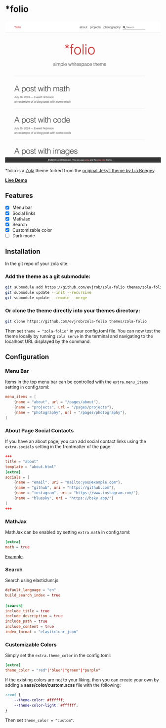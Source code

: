 # *folio

[![zola-folio](static/img/zola-folio.png)](https://zola-folio.pages.dev/)

*folio is a [Zola](https://www.getzola.org) theme forked from the [original Jekyll theme by Lia Boegev](https://github.com/bogoli/-folio/tree/master).

**[Live Demo](https://zola-folio.pages.dev/)**

## Features

- [x] Menu bar
- [x] Social links
- [x] MathJax
- [x] Search
- [x] Customizable color
- [ ] Dark mode

## Installation

In the git repo of your zola site:

### Add the theme as a git submodule:

```bash
git submodule add https://github.com/evjrob/zola-folio themes/zola-folio
git submodule update --init --recursive
git submodule update --remote --merge
```

### Or clone the theme directly into your themes directory:

```bash
git clone https://github.com/evjrob/zola-folio themes/zola-folio
```

Then set `theme = "zola-folio"` in your config.toml file. You can now test the theme locally by running `zola serve` in the terminal and navigating to the localhost URL displayed by the command.

## Configuration

### Menu Bar

Items in the top menu bar can be controlled with the `extra.menu_items` setting in config.toml:

```toml
menu_items = [
    {name = "about", url = "/pages/about"},
    {name = "projects", url = "/pages/projects"},
    {name = "photography", url = "/pages/photography"},
]
```

### About Page Social Contacts

If you have an about page, you can add social contact links using the `extra.socials` setting in the frontmatter of the page:

```toml
+++
title = "about"
template = "about.html"
[extra]
socials = [
	{name = "email", uri = "mailto:you@example.com"},
	{name = "github", uri = "https://github.com"},
	{name = "instagram", uri = "https://www.instagram.com/"},
	{name = "bluesky", uri = "https://bsky.app/"}
]
+++
```

### MathJax

MathJax can be enabled by setting `extra.math` in config.toml:

```toml
[extra]
math = true
```
[Example](https://zola-folio.pages.dev/math/).

### Search

Search using elasticlunr.js:

```toml
default_language = "en"
build_search_index = true

[search]
include_title = true
include_description = true
include_path = true
include_content = true
index_format = "elasticlunr_json"
```

### Customizable Colors

Simply set the `extra.theme_color` in the config.toml:

```toml
[extra]
theme_color = "red"|"blue"|"green"|"purple"
```
If the existing colors are not to your liking, then you can create your own by adding a **sass/color/custom.scss** file with the following:

```scss
:root {
    --theme-color: #ffffff;
    --theme-color-light: #ffffff;
}
```
Then set `theme_color = "custom"`.